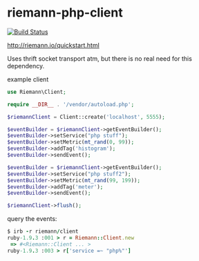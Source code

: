 riemann-php-client
==================

[![Build Status](https://travis-ci.org/schnipseljagd/riemann-php-client.png?branch=master)](https://travis-ci.org/schnipseljagd/riemann-php-client)

http://riemann.io/quickstart.html

Uses thrift socket transport atm, but there is no real need for this dependency.

example client
```php
use Riemann\Client;

require __DIR__ . '/vendor/autoload.php';

$riemannClient = Client::create('localhost', 5555);

$eventBuilder = $riemannClient->getEventBuilder();
$eventBuilder->setService("php stuff");
$eventBuilder->setMetric(mt_rand(0, 99));
$eventBuilder->addTag('histogram');
$eventBuilder->sendEvent();

$eventBuilder = $riemannClient->getEventBuilder();
$eventBuilder->setService("php stuff2");
$eventBuilder->setMetric(mt_rand(99, 199));
$eventBuilder->addTag('meter');
$eventBuilder->sendEvent();

$riemannClient->flush();
```

query the events:
```ruby
$ irb -r riemann/client
ruby-1.9.3 :001 > r = Riemann::Client.new
 => #<Riemann::Client ... >
ruby-1.9.3 :003 > r['service =~ "php%"']
```
